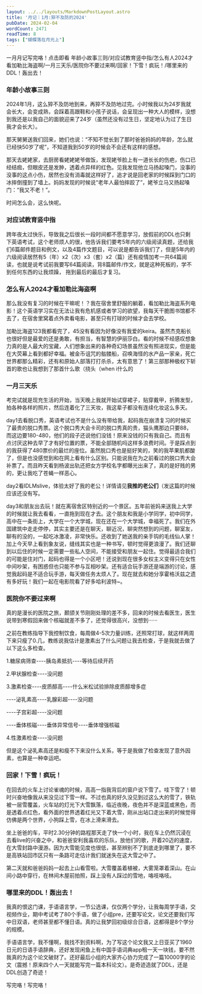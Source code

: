 ```yaml
---
layout: ../../layouts/MarkdownPostLayout.astro
title: '月记｜1月:猝不及防的2024'
pubDate: 2024-02-04
wordCount: 2471
readTime: 8
tags: ["蝴蝶落在月光上"]
---
```

一月月记写完咯！点击即看
年龄小故事三则/对应试教育竖中指/怎么有人2024才看加勒比海盗啊/一月三天乐/医院你不要过来啊/回家！下雪！疯玩！/哪里来的DDL！轰出去！

<!--more-->

### 年龄小故事三则

2024年1月，这么猝不及防地到来，再猝不及防地过完。小时候我以为24岁我就会长大，会变成熟，会踩着高跟鞋和小孩子说话，会呈现出一种大人的模样，没想到我还是以我自己的面貌迎来了24岁（虽然还没有过生日，坚定地认为过了生日我才会长大）。

那天舅舅送我们回来，她们也说：“不知不觉长到了那时爸爸妈妈的年龄，怎么就已经快50岁了呢”，不知道我到50岁的时候会不会还有这样的感想。

那天去姥姥家，去厨房看姥姥姥爷做饭，发现姥爷脸上有一道长长的伤疤，伤口已经结痂，但眼皮还是发肿，透着点异样的红色。见我发现他立马扬起嗓门，没事的没事的这点小伤，居然也没有消毒就这样好了，追才说是回老家的时候踩到门口的冰摔倒撞到了墙上。妈妈发现的时候说“老年人最怕摔跤了”，姥爷立马又扬起嗓门：“我又不老！”。

时间怎么会，这么快呢。

### 对应试教育竖中指

跨年夜太过快乐，导致我之后很长一段时间都不愿意学习，放假前的DDL也只剩下英语考试，这个老师烦人的很，他告诉我们要考5年内的六级阅读真题，还给我们6篇邮件题目和例文，以及4篇作文题目，可以说是都告诉我们了，但是5年内的六级阅读居然有5（年）x2（次）x3（套）x2（篇）还有疫情加考一共64篇阅读，也就是说考试前我要写64篇阅读，背8篇邮件/作文，就是这种死板的，学不到任何东西的让我烦躁， 拖到最后的最后才复习。

### 怎么有人2024才看加勒比海盗啊

那么我没有复习的时候在干嘛呢！？我在宿舍里舒服的躺着，看加勒比海盗系列电影！这个英语学习实在无法让我有危机感或者学习的欲望，我每天干脆图书馆都不去了，在宿舍里窝着点外卖看电影，甚至只有打球的时候才会去学校。

加勒比海盗123我都看完了，45没有看因为好像没有我爱的keira。虽然杰克船长也很好但是最爱的还是勇敢，有担当，有智慧的伊丽莎白。看的时候不经感叹想象力真的是人最大的宝藏，人们想象出来的各种奇幻场景虽然没有照进现实，但是能在大荧幕上看到都好幸福。被金币诅咒的骷髅船，召唤海怪的水产品一家亲，死亡世界都那么精彩，还有和原始人部落打打杀杀，太有意思了！第三部那种极权下斩首的歌也让我想到了那首什么歌（挠头（when i什么的

### 一月三天乐

考完试就是现充生活的开始，当天晚上我就开始试穿裙子，贴穿戴甲，折腾发型，拍各种各样的照片，然后连着化了三天妆，我这辈子都没有连续化妆这么多天。

day1去看脱口秀，英语考试也不是什么没有带给我，起码我在崩溃复习的时候买了最贵的脱口秀票。这个脱口秀大会卡司的脱口秀真的贵，猫头鹰那边只要88，而这边要180-480，他们的段子还说他们没钱！原来没钱的只有我自己。而且有点讨厌这种去早了才有好位置的票，不能全部随机吗这样多浪费时间。于是踩点到的我获得了480票价的最烂的座位。虽然脱口秀也是挺好笑的，笑的我苹果肌都酸了，但是也没感觉到和在网上看有什么区别。只能说我在为之前看过的脱口秀大会补票了。而且昨天看到杨波出轨还把女方学校名字都曝光出来了，真的是好贱的男的，更让我吃了苍蝇一样恶心。

day2看IDLMslive，体验太好了我的老公！详情请见**我推的老公们**（发这篇的时候应该还没有写。

day3和朋友出去玩！就在离宿舍区特别近的一个景区。五年前爸妈来送我上大学的时候就让我去看看，一直拖到现在才去。这个朋友和我是小学同学，初中同学，高中在一条街上，大学在一个大学城，现在还在一个大学城，幸福死了。我们在外国建筑中走走停停，其实主要还是在聊天，聊近况，聊突然想到的问题，聊室友，聊有的没的，一起吃冰激凌，非常快乐。还收到了她送我的亲手钩的毛线仙人掌！加上今天早上看到象友说，缝线其实也是一种书写，顿时觉得更浪漫了。我们还聊到以后住的时候一定需要一些私人空间，不能接受和朋友一起住。觉得最适合我们的可能是住对门，起码也得是一个小区吧！还说到现在很多女权主义变得只在女性中间吵架，有困惑但也只能不参与互相吵架。还有适合玩手游还是端游的讨论，感觉我起码是不适合玩手游，每天做任务太烦人了。现在就去和她分享霍格沃兹之遗有多好玩！我们一起在电影院看了好多哈利波特~。

### 医院你不要过来啊

真的是漫长的医院之旅，颞颌关节刚刚处理的差不多，回来的时候去看医生，医生说带到寒假回来做个核磁就差不多了，还觉得很高兴，没想到······

之前在教练指导下我控制饮食，每周做4-5次力量训练，还照常打球，就这样两周下来只瘦了0.几，教练说我估计是激素出了什么问题让我去检查，于是我就去做了以下这么多检查。

1.糖尿病筛查----胰岛素抵抗----等待后续开药

2.甲状腺检查----没问题

3.激素检查----皮质醇高----什么米松试验排除皮质醇增多症

----泌乳素高----乳腺彩超----没问题
         
----子宫彩超----没问题
                    
----垂体核磁----垂体异常信号----垂体增强核磁

4.性激素检查----没问题

但是这个泌乳素高还是和瘦不下来没什么关系，等于是我做了检查发现了意外因素，也算是一种幸运吧。

### 回家！下雪！疯玩！

在回去的火车上讨论雀魂的时候，高高一指我背后的窗户说下雪了。哇下雪了！顿时兴奋地像我从来没见过下雪一样。不过也真的好久没见到过这么大的雪了，铁轨被一层雪覆盖，火车站的灯光下大雪飘落，临近夜晚，夜色并不是深蓝或黑色，而是透着点红色，看外面的世界透着红光又下着大雪，刚从出站口走出来的时候觉得仿佛是两个世界，小狗踩上雪，在冰上滑来滑去。

坐上爸爸的车，平时2.30分钟的路程那天走了快一个小时，我在车上仍然沉浸在去看live的兴奋之中，和爸爸安利我喜欢的乐队，放他们的歌，开着20迈的速度，在大雪封路中漫游。因为大雪能见度也很低，甚至辨别不了到底走到哪里了，要不是高铁站回市区只有一条路可走估计我们就迷失在这大雪之中了。

第二天就和爸爸妈妈一起去上山看雪啦。大雪覆盖着植被，大雾笼罩着深山。在山间小路中穿行，在林间木屋前拍照，踩上没有人踩过的雪地，咯吱咯吱。

### 哪里来的DDL！轰出去！

我真的恨这门课，手语语言学，一节公选课，仅仅两个学分，让我每周学手语，交视频作业，期中考试考了80个手语，做了小组pre，还要写论文，论文还要我们写中日双语，老师甚至都不懂日语。真的让我梦回初级综合日语，这都得是8个学分的规模。

手语语言学，我不懂啊，我找不到资料啊，为了写这个论文我又上日亚买了1960日元的日语手语辞典，还好发现闲鱼上有中国手语词典app租一天一块钱，要不然我真的为这个论文破财了。还好最后小组的大家齐心协力完成了一篇10000字的论文（震撼！原来四个人一天就能写完一篇本科论文）。是奇迹造就了DDL，还是DDL创造了奇迹！

写完咯！写完咯！

